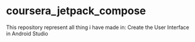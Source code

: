 # coursera_jetpack_compose
This repository represent all thing i have made in: Create the User Interface in Android Studio
